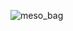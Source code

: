 ![meso_bag](https://github.com/bttlfwtr/bttlfwtr/assets/146924675/4cfafa2c-f4b6-4daa-a634-9b754e92413e)